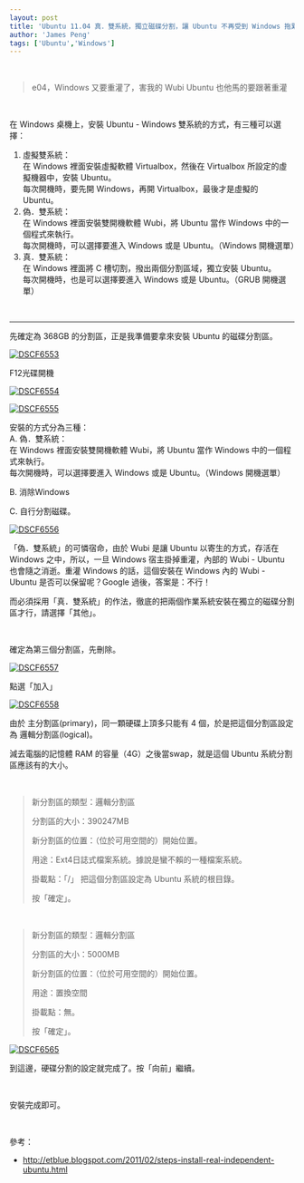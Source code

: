 ```yaml
---
layout: post
title: 'Ubuntu 11.04 真．雙系統，獨立磁碟分割，讓 Ubuntu 不再受到 Windows 拖累'
author: 'James Peng'
tags: ['Ubuntu','Windows']
---
```


 

> e04，Windows 又要重灌了，害我的 Wubi Ubuntu 也他馬的要跟著重灌

 

  
在 Windows 桌機上，安裝 Ubuntu - Windows 雙系統的方式，有三種可以選擇：

1.  虛擬雙系統：  
    在 Windows 裡面安裝虛擬軟體 Virtualbox，然後在 Virtualbox
    所設定的虛擬機器中，安裝 Ubuntu。  
    每次開機時，要先開 Windows，再開 Virtualbox，最後才是虛擬的 Ubuntu。
2.  偽．雙系統：  
    在 Windows 裡面安裝雙開機軟體 Wubi，將 Ubuntu 當作 Windows
    中的一個程式來執行。  
    每次開機時，可以選擇要進入 Windows 或是 Ubuntu。（Windows 開機選單）
3.  真．雙系統：  
    在 Windows 裡面將 C 槽切割，撥出兩個分割區域，獨立安裝 Ubuntu。  
    每次開機時，也是可以選擇要進入 Windows 或是 Ubuntu。（GRUB
    開機選單）

 

* * * * *

先確定為 368GB 的分割區，正是我準備要拿來安裝 Ubuntu 的磁碟分割區。

[![DSCF6553](http://lh3.ggpht.com/-x24pVeODa_k/TkNAhxywB8I/AAAAAAAAK5Q/p-XZlRNCSN4/DSCF6553_thumb%25255B4%25255D.jpg?imgmax=800 "DSCF6553")](http://lh6.ggpht.com/-GtGHOa_lv5I/TkNAThcIToI/AAAAAAAAK5M/pWtwafvm0QM/s1600-h/DSCF6553%25255B13%25255D.jpg)

F12光碟開機

[![DSCF6554](http://lh5.ggpht.com/-p38LCbrVQRs/TkNA1c30q5I/AAAAAAAAK5Y/HB1jJ2f6qLY/DSCF6554_thumb%25255B2%25255D.jpg?imgmax=800 "DSCF6554")](http://lh3.ggpht.com/-NEHZOsZGVE8/TkNAsjotXEI/AAAAAAAAK5U/yG5upQdx2bc/s1600-h/DSCF6554%25255B11%25255D.jpg)

[![DSCF6555](http://lh3.ggpht.com/-YUNsZezvJvA/TkNBLxRUSRI/AAAAAAAAK5g/AvcAJUeVzpQ/DSCF6555_thumb%25255B1%25255D.jpg?imgmax=800 "DSCF6555")](http://lh5.ggpht.com/-AtZVZj4GZfw/TkNBJ-kOjJI/AAAAAAAAK5c/UC2zi46Gr3U/s1600-h/DSCF6555%25255B7%25255D.jpg)

安裝的方式分為三種：  
A. 偽．雙系統：  
在 Windows 裡面安裝雙開機軟體 Wubi，將 Ubuntu 當作 Windows
中的一個程式來執行。  
每次開機時，可以選擇要進入 Windows 或是 Ubuntu。（Windows 開機選單）

  
B. 消除Windows

  
C. 自行分割磁碟。

[![DSCF6556](http://lh5.ggpht.com/-obyaGLUvyfc/TkNBl34eCpI/AAAAAAAAK5o/Oevfo2XMkS8/DSCF6556_thumb%25255B1%25255D.jpg?imgmax=800 "DSCF6556")](http://lh6.ggpht.com/-5i1pJmB_eZs/TkNBh7fvAKI/AAAAAAAAK5k/uvkOrtY2jFM/s1600-h/DSCF6556%25255B7%25255D.jpg)

「偽．雙系統」的可憐宿命，由於 Wubi 是讓 Ubuntu 以寄生的方式，存活在
Windows 之中，所以，一旦 Windows 宿主掛掉重灌，內部的 Wubi - Ubuntu
也會隨之消逝。重灌 Windows 的話，這個安裝在 Windows 內的 Wubi - Ubuntu
是否可以保留呢？Google 過後，答案是：不行！

而必須採用「真．雙系統」的作法，徹底的把兩個作業系統安裝在獨立的磁碟分割區才行，請選擇「其他」。

 

確定為第三個分割區，先刪除。

[![DSCF6557](http://lh5.ggpht.com/-k3FFMUz0bew/TkNCc18iqdI/AAAAAAAAK5w/qHjs7wwIM0g/DSCF6557_thumb%25255B1%25255D.jpg?imgmax=800 "DSCF6557")](http://lh6.ggpht.com/-vuWyPEVZv2o/TkNCawNDWDI/AAAAAAAAK5s/TXlQ1gqLuW4/s1600-h/DSCF6557%25255B7%25255D.jpg)

點選「加入」

[![DSCF6558](http://lh4.ggpht.com/-H5-ZPxbcps4/TkNC9DdYBhI/AAAAAAAAK54/OQfV0mAVBqM/DSCF6558_thumb%25255B1%25255D.jpg?imgmax=800 "DSCF6558")](http://lh5.ggpht.com/--75Gw1JvCq8/TkNCvDvVDZI/AAAAAAAAK50/959BnRQ5_Uw/s1600-h/DSCF6558%25255B7%25255D.jpg)

由於 主分割區(primary)，同一顆硬碟上頂多只能有 4
個，於是把這個分割區設定為 邏輯分割區(logical)。

減去電腦的記憶體 RAM 的容量（4G）之後當swap，就是這個 Ubuntu
系統分割區應該有的大小。

 

> 新分割區的類型：邏輯分割區
>
> 分割區的大小：390247MB
>
> 新分割區的位置：（位於可用空間的）開始位置。
>
> 用途：Ext4日誌式檔案系統。據說是蠻不賴的一種檔案系統。
>
> 掛載點：「/」 把這個分割區設定為 Ubuntu 系統的根目錄。
>
> 按「確定」。

 

> 新分割區的類型：邏輯分割區
>
> 分割區的大小：5000MB
>
> 新分割區的位置：（位於可用空間的）開始位置。
>
> 用途：置換空間
>
> 掛載點：無。
>
> 按「確定」。

[![DSCF6565](http://lh3.ggpht.com/-qwkZQha6ZEI/TkNDOr2db0I/AAAAAAAAK6A/G5DZkyxWAr4/DSCF6565_thumb.jpg?imgmax=800 "DSCF6565")](http://lh4.ggpht.com/-viL5Hj8Z5aI/TkNDM31toWI/AAAAAAAAK58/R22c5QpXW8c/s1600-h/DSCF6565%25255B3%25255D.jpg)

到這邊，硬碟分割的設定就完成了。按「向前」繼續。

 

安裝完成即可。

 

參考：

-   <http://etblue.blogspot.com/2011/02/steps-install-real-independent-ubuntu.html>

